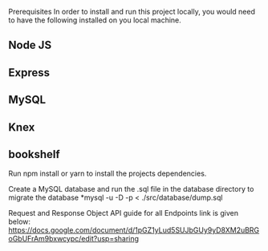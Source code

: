 Prerequisites
In order to install and run this project locally, you would need to have the following installed on you local machine.

## Node JS
## Express
## MySQL
## Knex
## bookshelf

Run npm install or yarn to install the projects dependencies.

Create a MySQL database and run the .sql file in the database directory to migrate the database
*mysql -u <dbuser> -D <databasename> -p < ./src/database/dump.sql



Request and Response Object API guide for all Endpoints link is given below: 
https://docs.google.com/document/d/1pGZ1yLud5SUJbGUy9yD8XM2uBRGoGbUFrAm9bxwcypc/edit?usp=sharing